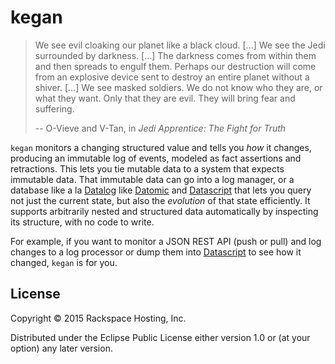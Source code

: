 # kegan

> We see evil cloaking our planet like a black cloud. [...] We see the Jedi
> surrounded by darkness. [...] The darkness comes from within them and then
> spreads to engulf them. Perhaps our destruction will come from an explosive
> device sent to destroy an entire planet without a shiver. [...] We see
> masked soldiers. We do not know who they are, or what they want. Only that
> they are evil. They will bring fear and suffering.
>
> -- O-Vieve and V-Tan, in *Jedi Apprentice: The Fight for Truth*

`kegan` monitors a changing structured value and tells you *how* it changes,
producing an immutable log of events, modeled as fact assertions and
retractions. This lets you tie mutable data to a system that expects immutable
data. That immutable data can go into a log manager, or a database like a la
[Datalog][datalog] like [Datomic][datomic] and [Datascript][datascript] that
lets you query not just the current state, but also the *evolution* of that
state efficiently. It supports arbitrarily nested and structured data
automatically by inspecting its structure, with no code to write.

For example, if you want to monitor a JSON REST API (push or pull) and log
changes to a log processor or dump them into [Datascript][datascript] to see
how it changed, `kegan` is for you.

[datalog]: https://en.wikipedia.org/wiki/Datalog
[datomic]: http://www.datomic.com/
[datascript]: https://github.com/tonsky/datascript

## License

Copyright © 2015 Rackspace Hosting, Inc.

Distributed under the Eclipse Public License either version 1.0 or (at
your option) any later version.
